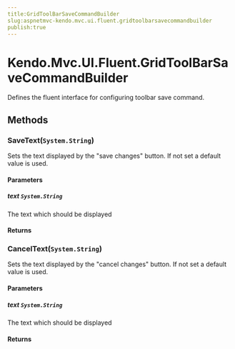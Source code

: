 ```yaml
---
title:GridToolBarSaveCommandBuilder
slug:aspnetmvc-kendo.mvc.ui.fluent.gridtoolbarsavecommandbuilder
publish:true
---
```


# Kendo.Mvc.UI.Fluent.GridToolBarSaveCommandBuilder
Defines the fluent interface for configuring toolbar save command.



## Methods

### SaveText(`System.String`)
Sets the text displayed by the "save changes" button. If not set a default value is used.



#### Parameters

##### text `System.String`
The text which should be displayed



#### Returns



### CancelText(`System.String`)
Sets the text displayed by the "cancel changes" button. If not set a default value is used.



#### Parameters

##### text `System.String`
The text which should be displayed



#### Returns




